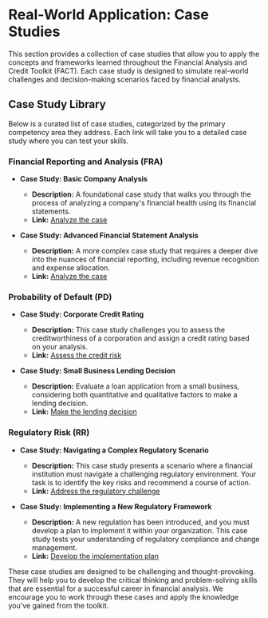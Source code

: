 # Real-World Application: Case Studies

This section provides a collection of case studies that allow you to apply the concepts and frameworks learned throughout the Financial Analysis and Credit Toolkit (FACT). Each case study is designed to simulate real-world challenges and decision-making scenarios faced by financial analysts.

## Case Study Library

Below is a curated list of case studies, categorized by the primary competency area they address. Each link will take you to a detailed case study where you can test your skills.

### Financial Reporting and Analysis (FRA)

*   **Case Study: Basic Company Analysis**
    *   **Description:** A foundational case study that walks you through the process of analyzing a company's financial health using its financial statements.
    *   **Link:** [Analyze the case](./fra/fra02.md)

*   **Case Study: Advanced Financial Statement Analysis**
    *   **Description:** A more complex case study that requires a deeper dive into the nuances of financial reporting, including revenue recognition and expense allocation.
    *   **Link:** [Analyze the case](./fra/fra03.md)

### Probability of Default (PD)

*   **Case Study: Corporate Credit Rating**
    *   **Description:** This case study challenges you to assess the creditworthiness of a corporation and assign a credit rating based on your analysis.
    *   **Link:** [Assess the credit risk](./pd/pd1.md)

*   **Case Study: Small Business Lending Decision**
    *   **Description:** Evaluate a loan application from a small business, considering both quantitative and qualitative factors to make a lending decision.
    *   **Link:** [Make the lending decision](./pd/pd2.md)

### Regulatory Risk (RR)

*   **Case Study: Navigating a Complex Regulatory Scenario**
    *   **Description:** This case study presents a scenario where a financial institution must navigate a challenging regulatory environment. Your task is to identify the key risks and recommend a course of action.
    *   **Link:** [Address the regulatory challenge](./rr/rr01.md)

*   **Case Study: Implementing a New Regulatory Framework**
    *   **Description:** A new regulation has been introduced, and you must develop a plan to implement it within your organization. This case study tests your understanding of regulatory compliance and change management.
    *   **Link:** [Develop the implementation plan](./rr/rr2.md)

These case studies are designed to be challenging and thought-provoking. They will help you to develop the critical thinking and problem-solving skills that are essential for a successful career in financial analysis. We encourage you to work through these cases and apply the knowledge you've gained from the toolkit.
